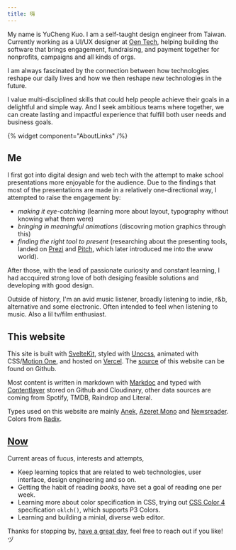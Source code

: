 ```yaml
---
title: 嗨
---
```


My name is YuCheng Kuo. I am a self-taught design engineer from Taiwan. Currently working as a UI/UX designer at [Oen Tech](https://oen.tw), helping building the software that brings engagement, fundraising, and payment together for nonprofits, campaigns and all kinds of orgs.

I am always fascinated by the connection between how technologies reshape our daily lives and how we then reshape new technologies in the future.

I value multi-disciplined skills that could help people achieve their goals in a delightful and simple way. And I seek ambitious teams where together, we can create lasting and impactful experience that fulfill both user needs and business goals.

{% widget component="AboutLinks" /%}

## Me

I first got into digital design and web tech with the attempt to make school presentations more enjoyable for the audience. Due to the findings that most of the presentations are made in a relatively one-directional way, I attempted to raise the engagement by:

- _making it eye-catching_ (learning more about layout, typography without knowing what them were)
- _bringing in meaningful animations_ (discovring motion graphics through this)
- _finding the right tool to present_ (researching about the presenting tools, landed on [Prezi](https://prezi.com) and [Pitch](https://pitch.com), which later introduced me into the www world).

After those, with the lead of passionate curiosity and constant learning, I had accquired strong love of both desiging feasible solutions and developing with good design.

Outside of history, I'm an avid music listener, broadly listening to indie, r&b, alternative and some electronic. Often intended to feel when listening to music. Also a lil tv/film enthusiast.

## This website

This site is built with [SvelteKit](https://kit.svelte.dev), styled with [Unocss](https://uno.antfu.me/), animated with CSS/[Motion One](https://motion.dev), and hosted on [Vercel](https://vercel.com). The [source](https://github.com/yuchengkuo/yckuo) of this website can be found on Github.

Most content is written in markdown with [Markdoc](https://markdoc.io) and typed with [Contentlayer](https://contentlayer.dev) stored on Github and Cloudinary, other data sources are coming from Spotify, TMDB, Raindrop and Literal.

Types used on this website are mainly [Anek](https://ektype.in), [Azeret Mono](https://azeret.displaay.net/) and [Newsreader](https://www.productiontype.com/family/newsreader). Colors from [Radix](https://radix-ui.com/colors).

## [Now](https://nownownow.com/about)

Current areas of fucus, interests and attempts,

- Keep learning topics that are related to web technologies, user interface, design engineering and so on.
- Getting the habit of reading _books_, have set a goal of reading one per week.
- Learning more about color specification in CSS, trying out [CSS Color 4](https://www.w3.org/TR/css-color-4/) specification `oklch()`, which supports P3 Colors.
- Learning and building a minial, diverse web editor.

Thanks for stopping by, [have a great day](https://youtu.be/5PYzrhtDBrA), feel free to reach out if you like! ヅ
